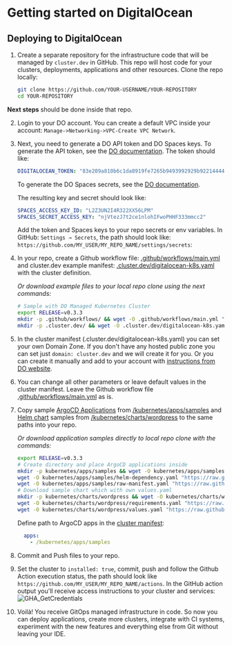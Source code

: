 # Getting started on DigitalOcean

## Deploying to DigitalOcean

1. Create a separate repository for the infrastructure code that will be managed by `cluster.dev` in GitHub. This repo will host code for your clusters, deployments, applications and other resources. Clone the repo locally:

    ```bash
    git clone https://github.com/YOUR-USERNAME/YOUR-REPOSITORY
    cd YOUR-REPOSITORY
    ```

**Next steps** should be done inside that repo.

2. Login to your DO account. You can create a default VPC inside your account: `Manage->Networking->VPC-Create VPC Network`.

3. Next, you need to generate a DO API token and DO Spaces keys. To generate the API token, see the [DO documentation](
https://www.digitalocean.com/docs/apis-clis/api/create-personal-access-token/). The token should like:

    ```yaml
    DIGITALOCEAN_TOKEN: "83e209a810b6c1da8919fe7265b9493992929b9221444449"
    ```

    To generate the DO Spaces secrets, see the [DO documentation](https://www.digitalocean.com/community/tutorials/how-to-create-a-digitalocean-space-and-api-key#creating-an-access-key).

    The resulting key and secret should look like:

    ```yaml
    SPACES_ACCESS_KEY_ID: "L2Z3UN2I4R322XX56LPM"
    SPACES_SECRET_ACCESS_KEY: "njVtezJ7t2ce1nlohIFwoPHHF333mmcc2"
    ```

    Add the token and Spaces keys to your repo secrets or env variables. In GitHub: `Settings → Secrets`, the path should look like: `https://github.com/MY_USER/MY_REPO_NAME/settings/secrets`:


4. In your repo, create a Github workflow file: [.github/workflows/main.yml](https://github.com/shalb/cluster.dev/blob/master/.github/workflows/main.yml) and cluster.dev example manifest: [.cluster.dev/digitalocean-k8s.yaml](https://github.com/shalb/cluster.dev/blob/master/.cluster.dev/digitalocean-k8s.yaml) with the cluster definition.

    _Or download example files to your local repo clone using the next commands:_


    ```bash
    # Sample with DO Managed Kubernetes Cluster
    export RELEASE=v0.3.3
    mkdir -p .github/workflows/ && wget -O .github/workflows/main.yml "https://raw.githubusercontent.com/shalb/cluster.dev/${RELEASE}/.github/workflows/digitalocean.yml"
    mkdir -p .cluster.dev/ && wget -O .cluster.dev/digitalocean-k8s.yaml "https://raw.githubusercontent.com/shalb/cluster.dev/${RELEASE}/.cluster.dev/digitalocean-k8s.yaml"
    ```

5. In the cluster manifest (.cluster.dev/digitalocean-k8s.yaml) you can set your own Domain Zone. If you don't have any hosted public zone you can set just `domain: cluster.dev` and we will create it for you. Or you can create it manually and add to your account with [instructions from DO website](https://www.digitalocean.com/docs/networking/dns/how-to/add-domains/).

6. You can change all other parameters or leave default values in the cluster manifest. Leave the Github workflow file [.github/workflows/main.yml](https://github.com/shalb/cluster.dev/blob/master/.github/workflows/main.yml) as is.

7. Copy sample [ArgoCD Applications](https://argoproj.github.io/argo-cd/operator-manual/declarative-setup/#applications) from [/kubernetes/apps/samples](https://github.com/shalb/cluster.dev/tree/master/kubernetes/apps/samples) and [Helm chart](https://helm.sh/docs/topics/charts/) samples from [/kubernetes/charts/wordpress](https://github.com/shalb/cluster.dev/tree/master/kubernetes/charts/wordpress) to the same paths into your repo.

    _Or download application samples directly to local repo clone with the commands:_

    ```bash
    export RELEASE=v0.3.3
    # Create directory and place ArgoCD applications inside
    mkdir -p kubernetes/apps/samples && wget -O kubernetes/apps/samples/helm-all-in-app.yaml "https://raw.githubusercontent.com/shalb/cluster.dev/${RELEASE}/kubernetes/apps/samples/helm-all-in-app.yaml"
    wget -O kubernetes/apps/samples/helm-dependency.yaml "https://raw.githubusercontent.com/shalb/cluster.dev/${RELEASE}/kubernetes/apps/samples/helm-dependency.yaml"
    wget -O kubernetes/apps/samples/raw-manifest.yaml "https://raw.githubusercontent.com/shalb/cluster.dev/${RELEASE}/kubernetes/apps/samples/raw-manifest.yaml"
    # Download sample chart which with own values.yaml
    mkdir -p kubernetes/charts/wordpress && wget -O kubernetes/charts/wordpress/Chart.yaml "https://raw.githubusercontent.com/shalb/cluster.dev/${RELEASE}/kubernetes/charts/wordpress/Chart.yaml"
    wget -O kubernetes/charts/wordpress/requirements.yaml "https://raw.githubusercontent.com/shalb/cluster.dev/${RELEASE}/kubernetes/charts/wordpress/requirements.yaml"
    wget -O kubernetes/charts/wordpress/values.yaml "https://raw.githubusercontent.com/shalb/cluster.dev/${RELEASE}/kubernetes/charts/wordpress/values.yaml"
    ```

    Define path to ArgoCD apps in the [cluster manifest](https://github.com/shalb/cluster.dev/blob/master/.cluster.dev/aws-minikube.yaml):

    ```yaml
      apps:
        - /kubernetes/apps/samples
    ```

8. Commit and Push files to your repo.

9. Set the cluster to `installed: true`, commit, push and follow the Github Action execution status, the path should look like `https://github.com/MY_USER/MY_REPO_NAME/actions`. In the GitHub action output you'll receive access instructions to your cluster and services:  
    ![GHA_GetCredentials](images/gha_get_credentials.png)

10. Voilà! You receive GitOps managed infrastructure in code. So now you can deploy applications, create more clusters, integrate with CI systems, experiment with the new features and everything else from Git without leaving your IDE.
